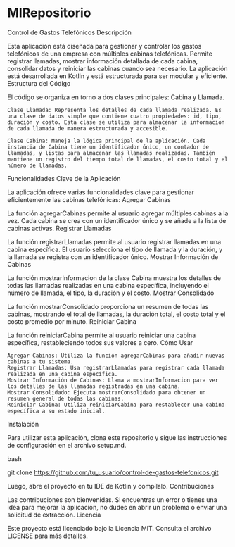 ﻿# MIRepositorio
Control de Gastos Telefónicos
Descripción

Esta aplicación está diseñada para gestionar y controlar los gastos telefónicos de una empresa con múltiples cabinas telefónicas. Permite registrar llamadas, mostrar información detallada de cada cabina, consolidar datos y reiniciar las cabinas cuando sea necesario. La aplicación está desarrollada en Kotlin y está estructurada para ser modular y eficiente.
Estructura del Código

El código se organiza en torno a dos clases principales: Cabina y Llamada.

    Clase Llamada: Representa los detalles de cada llamada realizada. Es una clase de datos simple que contiene cuatro propiedades: id, tipo, duración y costo. Esta clase se utiliza para almacenar la información de cada llamada de manera estructurada y accesible.

    Clase Cabina: Maneja la lógica principal de la aplicación. Cada instancia de Cabina tiene un identificador único, un contador de llamadas, y listas para almacenar las llamadas realizadas. También mantiene un registro del tiempo total de llamadas, el costo total y el número de llamadas.

Funcionalidades Clave de la Aplicación

La aplicación ofrece varias funcionalidades clave para gestionar eficientemente las cabinas telefónicas:
Agregar Cabinas

La función agregarCabinas permite al usuario agregar múltiples cabinas a la vez. Cada cabina se crea con un identificador único y se añade a la lista de cabinas activas.
Registrar Llamadas

La función registrarLlamadas permite al usuario registrar llamadas en una cabina específica. El usuario selecciona el tipo de llamada y la duración, y la llamada se registra con un identificador único.
Mostrar Información de Cabinas

La función mostrarInformacion de la clase Cabina muestra los detalles de todas las llamadas realizadas en una cabina específica, incluyendo el número de llamada, el tipo, la duración y el costo.
Mostrar Consolidado

La función mostrarConsolidado proporciona un resumen de todas las cabinas, mostrando el total de llamadas, la duración total, el costo total y el costo promedio por minuto.
Reiniciar Cabina

La función reiniciarCabina permite al usuario reiniciar una cabina específica, restableciendo todos sus valores a cero.
Cómo Usar

    Agregar Cabinas: Utiliza la función agregarCabinas para añadir nuevas cabinas a tu sistema.
    Registrar Llamadas: Usa registrarLlamadas para registrar cada llamada realizada en una cabina específica.
    Mostrar Información de Cabinas: Llama a mostrarInformacion para ver los detalles de las llamadas registradas en una cabina.
    Mostrar Consolidado: Ejecuta mostrarConsolidado para obtener un resumen general de todas las cabinas.
    Reiniciar Cabina: Utiliza reiniciarCabina para restablecer una cabina específica a su estado inicial.

Instalación

Para utilizar esta aplicación, clona este repositorio y sigue las instrucciones de configuración en el archivo setup.md.

bash

git clone https://github.com/tu_usuario/control-de-gastos-telefonicos.git

Luego, abre el proyecto en tu IDE de Kotlin y compílalo.
Contribuciones

Las contribuciones son bienvenidas. Si encuentras un error o tienes una idea para mejorar la aplicación, no dudes en abrir un problema o enviar una solicitud de extracción.
Licencia

Este proyecto está licenciado bajo la Licencia MIT. Consulta el archivo LICENSE para más detalles.
